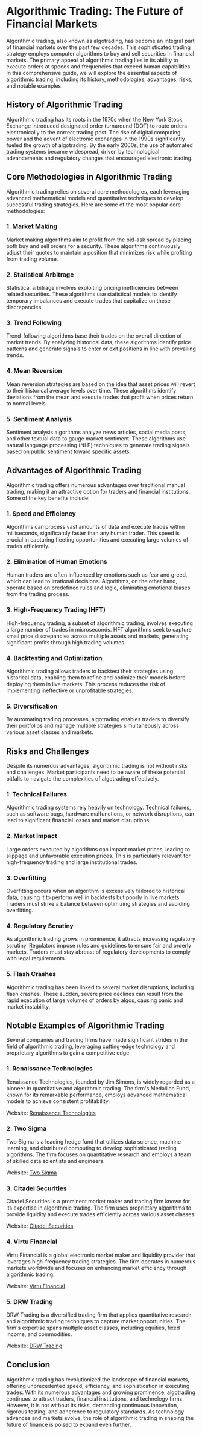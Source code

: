 # Algorithmic Trading: The Future of Financial Markets

Algorithmic trading, also known as algotrading, has become an integral part of financial markets over the past few decades. This sophisticated trading strategy employs computer algorithms to buy and sell securities in financial markets. The primary appeal of algorithmic trading lies in its ability to execute orders at speeds and frequencies that exceed human capabilities. In this comprehensive guide, we will explore the essential aspects of algorithmic trading, including its history, methodologies, advantages, risks, and notable examples.

## History of Algorithmic Trading

Algorithmic trading has its roots in the 1970s when the New York Stock Exchange introduced designated order turnaround (DOT) to route orders electronically to the correct trading post. The rise of digital computing power and the advent of electronic exchanges in the 1990s significantly fueled the growth of algotrading. By the early 2000s, the use of automated trading systems became widespread, driven by technological advancements and regulatory changes that encouraged electronic trading.

## Core Methodologies in Algorithmic Trading

Algorithmic trading relies on several core methodologies, each leveraging advanced mathematical models and quantitative techniques to develop successful trading strategies. Here are some of the most popular core methodologies:

### 1. Market Making

Market making algorithms aim to profit from the bid-ask spread by placing both buy and sell orders for a security. These algorithms continuously adjust their quotes to maintain a position that minimizes risk while profiting from trading volume.

### 2. Statistical Arbitrage

Statistical arbitrage involves exploiting pricing inefficiencies between related securities. These algorithms use statistical models to identify temporary imbalances and execute trades that capitalize on these discrepancies.

### 3. Trend Following

Trend-following algorithms base their trades on the overall direction of market trends. By analyzing historical data, these algorithms identify price patterns and generate signals to enter or exit positions in line with prevailing trends.

### 4. Mean Reversion

Mean reversion strategies are based on the idea that asset prices will revert to their historical average levels over time. These algorithms identify deviations from the mean and execute trades that profit when prices return to normal levels.

### 5. Sentiment Analysis

Sentiment analysis algorithms analyze news articles, social media posts, and other textual data to gauge market sentiment. These algorithms use natural language processing (NLP) techniques to generate trading signals based on public sentiment toward specific assets.

## Advantages of Algorithmic Trading

Algorithmic trading offers numerous advantages over traditional manual trading, making it an attractive option for traders and financial institutions. Some of the key benefits include:

### 1. Speed and Efficiency

Algorithms can process vast amounts of data and execute trades within milliseconds, significantly faster than any human trader. This speed is crucial in capturing fleeting opportunities and executing large volumes of trades efficiently.

### 2. Elimination of Human Emotions

Human traders are often influenced by emotions such as fear and greed, which can lead to irrational decisions. Algorithms, on the other hand, operate based on predefined rules and logic, eliminating emotional biases from the trading process.

### 3. High-Frequency Trading (HFT)

High-frequency trading, a subset of algorithmic trading, involves executing a large number of trades in microseconds. HFT algorithms seek to capture small price discrepancies across multiple assets and markets, generating significant profits through high trading volumes.

### 4. Backtesting and Optimization

Algorithmic trading allows traders to backtest their strategies using historical data, enabling them to refine and optimize their models before deploying them in live markets. This process reduces the risk of implementing ineffective or unprofitable strategies.

### 5. Diversification

By automating trading processes, algotrading enables traders to diversify their portfolios and manage multiple strategies simultaneously across various asset classes and markets.

## Risks and Challenges

Despite its numerous advantages, algorithmic trading is not without risks and challenges. Market participants need to be aware of these potential pitfalls to navigate the complexities of algotrading effectively.

### 1. Technical Failures

Algorithmic trading systems rely heavily on technology. Technical failures, such as software bugs, hardware malfunctions, or network disruptions, can lead to significant financial losses and market disruptions.

### 2. Market Impact

Large orders executed by algorithms can impact market prices, leading to slippage and unfavorable execution prices. This is particularly relevant for high-frequency trading and large institutional trades.

### 3. Overfitting

Overfitting occurs when an algorithm is excessively tailored to historical data, causing it to perform well in backtests but poorly in live markets. Traders must strike a balance between optimizing strategies and avoiding overfitting.

### 4. Regulatory Scrutiny

As algorithmic trading grows in prominence, it attracts increasing regulatory scrutiny. Regulators impose rules and guidelines to ensure fair and orderly markets. Traders must stay abreast of regulatory developments to comply with legal requirements.

### 5. Flash Crashes

Algorithmic trading has been linked to several market disruptions, including flash crashes. These sudden, severe price declines can result from the rapid execution of large volumes of orders by algos, causing panic and market instability.

## Notable Examples of Algorithmic Trading

Several companies and trading firms have made significant strides in the field of algorithmic trading, leveraging cutting-edge technology and proprietary algorithms to gain a competitive edge.

### 1. Renaissance Technologies

Renaissance Technologies, founded by Jim Simons, is widely regarded as a pioneer in quantitative and algorithmic trading. The firm's Medallion Fund, known for its remarkable performance, employs advanced mathematical models to achieve consistent profitability.

Website: [Renaissance Technologies](http://www.rentec.com)

### 2. Two Sigma

Two Sigma is a leading hedge fund that utilizes data science, machine learning, and distributed computing to develop sophisticated trading algorithms. The firm focuses on quantitative research and employs a team of skilled data scientists and engineers.

Website: [Two Sigma](https://www.twosigma.com)

### 3. Citadel Securities

Citadel Securities is a prominent market maker and trading firm known for its expertise in algorithmic trading. The firm uses proprietary algorithms to provide liquidity and execute trades efficiently across various asset classes.

Website: [Citadel Securities](https://www.citadelsecurities.com)

### 4. Virtu Financial

Virtu Financial is a global electronic market maker and liquidity provider that leverages high-frequency trading strategies. The firm operates in numerous markets worldwide and focuses on enhancing market efficiency through algorithmic trading.

Website: [Virtu Financial](https://www.virtu.com)

### 5. DRW Trading

DRW Trading is a diversified trading firm that applies quantitative research and algorithmic trading techniques to capture market opportunities. The firm's expertise spans multiple asset classes, including equities, fixed income, and commodities.

Website: [DRW Trading](https://www.drw.com)

## Conclusion

Algorithmic trading has revolutionized the landscape of financial markets, offering unprecedented speed, efficiency, and sophistication in executing trades. With its numerous advantages and growing prominence, algotrading continues to attract traders, financial institutions, and technology firms. However, it is not without its risks, demanding continuous innovation, rigorous testing, and adherence to regulatory standards. As technology advances and markets evolve, the role of algorithmic trading in shaping the future of finance is poised to expand even further.